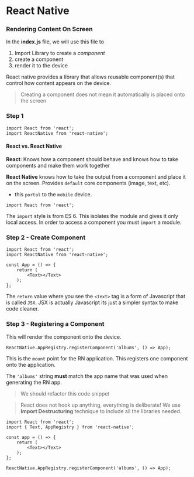 # React Native 

### Rendering Content On Screen

In the **index.js** file, we will use this file to 

1. Import Library to create a _component_
2. create a component
3. render it to the device

React native provides a library that allows reusable component(s) that control how content appears on the device. 

> Creating a component does not mean it automatically is placed onto the screen

### Step 1
```
import React from 'react';
import ReactNative from 'react-native';
```

#### React vs. React Native

**React**: Knows how a component should behave and knows how to take components and make them work together

**React Native** knows how to take the output from a component and place it on the screen.  Provides `default` core components (image, text, etc).

- this `portal` to the `mobile` device. 

```
import React from 'react';
```

The `import` style is from ES 6.  This isolates the module and gives it only local access.  In order to access a component you must `import` a module.

### Step 2 - Create Component

```
import React from 'react';
import ReactNative from 'react-native';

const App = () => {
    return (
        <Text></Text>
    );
};
```

The `return` value where you see the `<Text>` tag is a form of Javascript that is called `JSX`.  JSX is actually Javascript its just a simpler syntax to make code cleaner. 

### Step 3 - Registering a Component

This will render the component onto the device. 
```
ReactNative.AppRegistry.registerComponent('albums', () => App);
```

This is the `mount` point for the RN application.  This registers one component onto the application.  

The `'albums'` string **must** match the app name that was used when generating the RN app. 

> We should refactor this code snippet

> React does not hook up anything, everything is deliberate! We use **Import Destructuring** technique to include all the libraries needed. 

```
import React from 'react';
import { Text, AppRegistry } from 'react-native';

const app = () => {
    return (
        <Text></Text>
    );
};

ReactNative.AppRegistry.registerComponent('albums', () => App);
```